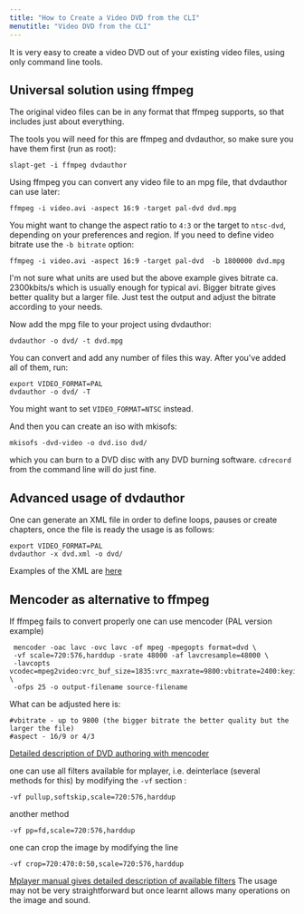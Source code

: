 ```yaml
---
title: "How to Create a Video DVD from the CLI"
menutitle: "Video DVD from the CLI"
---
```


It is very easy to create a video DVD out of your existing video files, using only command line tools. 

Universal solution using ffmpeg
-------------------------------

The original video files can be in any format that ffmpeg supports, so that includes just about everything.

The tools you will need for this are ffmpeg and dvdauthor, so make sure you have them first (run as root):
```
slapt-get -i ffmpeg dvdauthor
```

Using ffmpeg you can convert any video file to an mpg file, that dvdauthor can use later:
```
ffmpeg -i video.avi -aspect 16:9 -target pal-dvd dvd.mpg
```

You might want to change the aspect ratio to `4:3` or the target to
`ntsc-dvd`, depending on your preferences and region.  If you need to
define video bitrate use the `-b bitrate` option:
```
ffmpeg -i video.avi -aspect 16:9 -target pal-dvd  -b 1800000 dvd.mpg
```

I'm not sure what units are used but the above example gives bitrate ca.
2300kbits/s which is usually enough for typical avi. Bigger bitrate
gives better quality but a larger file. Just test the output and adjust
the bitrate according to your needs.

Now add the mpg file to your project using dvdauthor:
```
dvdauthor -o dvd/ -t dvd.mpg
```

You can convert and add any number of files this way. After you've added all of them, run:
```
export VIDEO_FORMAT=PAL 
dvdauthor -o dvd/ -T
```

You might want to set `VIDEO_FORMAT=NTSC` instead.

And then you can create an iso with mkisofs:
```
mkisofs -dvd-video -o dvd.iso dvd/
```

which you can burn to a DVD disc with any DVD burning software.
`cdrecord` from the command line will do just fine.

Advanced usage of dvdauthor
--------------------------

One can generate an XML file in order to define loops, pauses or create chapters, once the file is ready the usage is as follows:
```
export VIDEO_FORMAT=PAL 
dvdauthor -x dvd.xml -o dvd/
```

Examples of the XML are [here](http://dvdauthor.sourceforge.net/doc/x35.html)

Mencoder as alternative to ffmpeg
---------------------------------

If ffmpeg fails to convert properly one can use mencoder (PAL version example)
```
 mencoder -oac lavc -ovc lavc -of mpeg -mpegopts format=dvd \
 -vf scale=720:576,harddup -srate 48000 -af lavcresample=48000 \
 -lavcopts vcodec=mpeg2video:vrc_buf_size=1835:vrc_maxrate=9800:vbitrate=2400:keyint=15:aspect=16/9:acodec=ac3:abitrate=192 \
 -ofps 25 -o output-filename source-filename
```

What can be adjusted here is:
```
#vbitrate - up to 9800 (the bigger bitrate the better quality but the larger the file)
#aspect - 16/9 or 4/3
```

[Detailed description of DVD authoring with mencoder](http://www.mplayerhq.hu/DOCS/HTML/en/menc-feat-vcd-dvd.html)

one can use all filters available for mplayer, i.e. deinterlace (several
methods for this) by modifying the `-vf` section :

```
-vf pullup,softskip,scale=720:576,harddup
```
another method
```
-vf pp=fd,scale=720:576,harddup 
```

one can crop the image by modifying the line
```
-vf crop=720:470:0:50,scale=720:576,harddup
```

[Mplayer manual gives detailed description of available filters](http://www.mplayerhq.hu/DOCS/man/en/mplayer.1.txt )
The usage may not be very straightforward but once learnt allows many operations on the image and sound.


